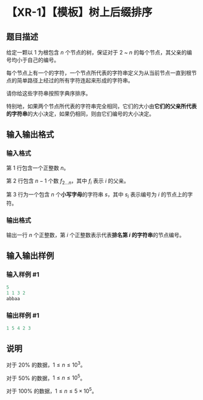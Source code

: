 # 【XR-1】【模板】树上后缀排序

## 题目描述

给定一颗以 $1$ 为根包含 $n$ 个节点的树，保证对于 $2$ ~ $n$ 的每个节点，其父亲的编号均小于自己的编号。

每个节点上有一个的字符，一个节点所代表的字符串定义为从当前节点一直到根节点的简单路径上经过的所有字符连起来形成的字符串。

请你给这些字符串按照字典序排序。

特别地，如果两个节点所代表的字符串完全相同，它们的大小由**它们的父亲所代表的字符串**的大小决定，如果仍相同，则由它们编号的大小决定。

## 输入输出格式

### 输入格式

第 $1$ 行包含一个正整数 $n$。

第 $2$ 行包含 $n-1$ 个数 $f_{2 \dots n}$，其中 $f_i$ 表示 $i$ 的父亲。

第 $3$ 行为一个包含 $n$ 个**小写字母**的字符串 $s$，其中 $s_i$ 表示编号为 $i$ 的节点上的字符。

### 输出格式

输出一行 $n$ 个正整数，第 $i$ 个正整数表示代表**排名第 $i$ 的字符串**的节点编号。

## 输入输出样例

### 输入样例 #1

```cpp
5
1 1 3 2
abbaa
```


### 输出样例 #1

```cpp
1 5 4 2 3
```


## 说明

对于 $20\%$ 的数据，$1 \le n \le 10 ^ 3$。

对于 $50\%$ 的数据，$1 \le n \le 10 ^ 5$。

对于 $100\%$ 的数据，$1 \le n \le 5 \times 10 ^ 5$。

